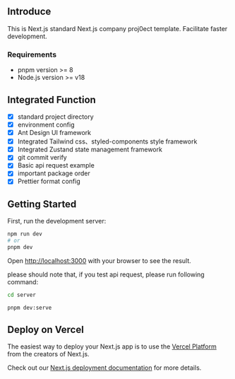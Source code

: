 ## Introduce
This is Next.js standard Next.js company proj0ect template. Facilitate faster development.

### Requirements
-   pnpm version >= 8
-   Node.js version >= v18

## Integrated Function
-   [x] standard project directory
-   [x] environment config
-   [x] Ant Design UI framework
-   [x] Integrated Tailwind css、styled-components style framework
-   [x] Integrated Zustand state management framework
-   [x] git commit verify
-   [x] Basic api request example
-   [x] important package order
-   [x] Prettier format config

## Getting Started

First, run the development server:

```bash
npm run dev
# or
pnpm dev
```

Open [http://localhost:3000](http://localhost:3000) with your browser to see the result.

please should note that, if you test api request, please run following command:

```bash
cd server

pnpm dev:serve
```

## Deploy on Vercel

The easiest way to deploy your Next.js app is to use the [Vercel Platform](https://vercel.com/new?utm_medium=default-template&filter=next.js&utm_source=create-next-app&utm_campaign=create-next-app-readme) from the creators of Next.js.

Check out our [Next.js deployment documentation](https://nextjs.org/docs/deployment) for more details.

